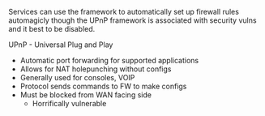 Services can use the framework to automatically set up firewall rules automagicly though the UPnP framework is associated with security vulns and it best to be disabled. 


UPnP - Universal Plug and Play
- Automatic port forwarding for supported applications
- Allows for NAT holepunching without configs
- Generally used for consoles, VOIP
- Protocol sends commands to FW to make configs
- Must be blocked from WAN facing side
	- Horrifically vulnerable

